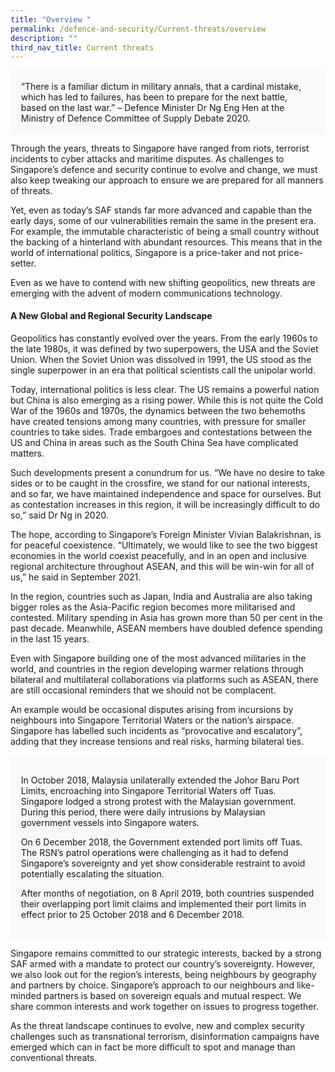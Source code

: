 ```yaml
---
title: "Overview "
permalink: /defence-and-security/Current-threats/overview
description: ""
third_nav_title: Current threats
---
```

<div style="border:0px solid #0505f8;background-color:#f8f8f8;padding:1.2em;">“There is a familiar dictum in military annals, that a cardinal mistake, which has led to failures, has been to prepare for the next battle, based on the last war.” – Defence Minister Dr Ng Eng Hen at the Ministry of Defence Committee of Supply Debate 2020.</div>

Through the years, threats to Singapore have ranged from riots, terrorist incidents to cyber attacks and maritime disputes. As challenges to Singapore’s defence and security continue to evolve and change, we must also keep tweaking our approach to ensure we are prepared for all manners of threats. 

Yet, even as today’s SAF stands far more advanced and capable than the early days, some of our vulnerabilities remain the same in the present era. For example, the immutable characteristic of being a small country without the backing of a hinterland with abundant resources. This means that in the world of international politics, Singapore is a price-taker and not price-setter.

Even as we have to contend with new shifting geopolitics, new threats are emerging with the advent of modern communications technology.

#### A New Global and Regional Security Landscape

Geopolitics has constantly evolved over the years. From the early 1960s to the late 1980s, it was defined by two superpowers, the USA and the Soviet Union. When the Soviet Union was dissolved in 1991, the US stood as the single superpower in an era that political scientists call the unipolar world.

Today, international politics is less clear. The US remains a powerful nation but China is also emerging as a rising power. While this is not quite the Cold War of the 1960s and 1970s, the dynamics between the two behemoths have created tensions among many countries, with pressure for smaller countries to take sides. Trade embargoes and contestations between the US and China in areas such as the South China Sea have complicated matters.

Such developments present a conundrum for us. “We have no desire to take sides or to be caught in the crossfire, we stand for our national interests, and so far, we have maintained independence and space for ourselves. But as contestation increases in this region, it will be increasingly difficult to do so,” said Dr Ng in 2020.

The hope, according to Singapore’s Foreign Minister Vivian Balakrishnan, is for peaceful coexistence. “Ultimately, we would like to see the two biggest economies in the world coexist peacefully, and in an open and inclusive regional architecture throughout ASEAN, and this will be win-win for all of us,” he said in September 2021.

In the region, countries such as Japan, India and Australia are also taking bigger roles as the Asia-Pacific region becomes more militarised and contested. Military spending in Asia has grown more than 50 per cent in the past decade. Meanwhile, ASEAN members have doubled defence spending in the last 15 years.

Even with Singapore building one of the most advanced militaries in the world, and countries in the region developing warmer relations through bilateral and multilateral collaborations via platforms such as ASEAN, there are still occasional reminders that we should not be complacent. 

An example would be occasional disputes arising from incursions by neighbours into Singapore Territorial Waters or the nation’s airspace. Singapore has labelled such incidents as “provocative and escalatory”, adding that they increase tensions and real risks, harming bilateral ties. 

<div style="border:0px solid #0505f8;background-color:#f8f8f8;padding:1.2em;">
<p>In October 2018, Malaysia unilaterally extended the Johor Baru Port Limits, encroaching into Singapore Territorial Waters off Tuas. Singapore lodged a strong protest with the Malaysian government. During this period, there were daily intrusions by Malaysian government vessels into Singapore waters. </p>

<p>On 6 December 2018, the Government extended port limits off Tuas. The RSN’s patrol operations were challenging as it had to defend Singapore’s sovereignty and yet show considerable restraint to avoid potentially escalating the situation. </p>
	
<p>After months of negotiation, on 8 April 2019, both countries suspended their overlapping port limit claims and implemented their port limits in effect prior to 25 October 2018 and 6 December 2018. </p>
</div>

Singapore remains committed to our strategic interests, backed by a strong SAF armed with a mandate to protect our country’s sovereignty. However, we also look out for the region’s interests, being neighbours by geography and partners by choice. Singapore’s approach to our neighbours and like-minded partners is based on sovereign equals and mutual respect. We share common interests and work together on issues to progress together. 

As the threat landscape continues to evolve, new and complex security challenges such as transnational terrorism, disinformation campaigns have emerged which can in fact be more difficult to spot and manage than conventional threats.